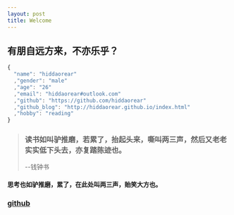 ```yaml
---
layout: post
title: Welcome
---
```


## 有朋自远方来，不亦乐乎？

````javascript
{
  "name": "hiddaorear"
  ,"gender": "male"
  ,"age": "26"
  ,"email": "hiddaorear#outlook.com"
  ,"github": "https://github.com/hiddaorear"
  ,"github_blog": "http://hiddaorear.github.io/index.html"
  ,"hobby": "reading"
}
````

> ### 读书如叫驴推磨，若累了，抬起头来，嘶叫两三声，然后又老老实实低下头去，亦复踏陈迹也。
> --钱钟书

#### 思考也如驴推磨，累了，在此处叫两三声，贻笑大方也。

### [github](https://github.com/hiddaorear)
